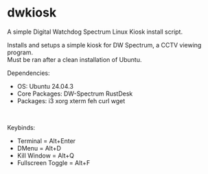 # dwkiosk
A simple Digital Watchdog Spectrum Linux Kiosk install script.


Installs and setups a simple kiosk for DW Spectrum, a CCTV viewing program.<br/>
Must be ran after a clean installation of Ubuntu.

Dependencies:
- OS: Ubuntu 24.04.3
- Core Packages: DW-Spectrum RustDesk
- Packages: i3 xorg xterm feh curl wget

<br/>

Keybinds:
- Terminal = Alt+Enter
- DMenu = Alt+D
- Kill Window = Alt+Q
- Fullscreen Toggle = Alt+F
